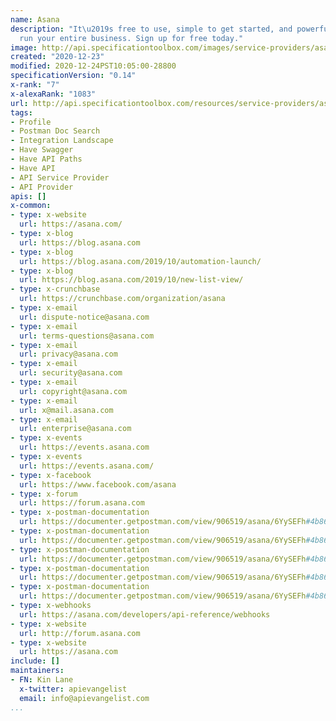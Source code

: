 ```yaml
---
name: Asana
description: "It\u2019s free to use, simple to get started, and powerful enough to
  run your entire business. Sign up for free today."
image: http://api.specificationtoolbox.com/images/service-providers/asana.jpg
created: "2020-12-23"
modified: 2020-12-24PST10:05:00-28800
specificationVersion: "0.14"
x-rank: "7"
x-alexaRank: "1083"
url: http://api.specificationtoolbox.com/resources/service-providers/asana/
tags:
- Profile
- Postman Doc Search
- Integration Landscape
- Have Swagger
- Have API Paths
- Have API
- API Service Provider
- API Provider
apis: []
x-common:
- type: x-website
  url: https://asana.com/
- type: x-blog
  url: https://blog.asana.com
- type: x-blog
  url: https://blog.asana.com/2019/10/automation-launch/
- type: x-blog
  url: https://blog.asana.com/2019/10/new-list-view/
- type: x-crunchbase
  url: https://crunchbase.com/organization/asana
- type: x-email
  url: dispute-notice@asana.com
- type: x-email
  url: terms-questions@asana.com
- type: x-email
  url: privacy@asana.com
- type: x-email
  url: security@asana.com
- type: x-email
  url: copyright@asana.com
- type: x-email
  url: x@mail.asana.com
- type: x-email
  url: enterprise@asana.com
- type: x-events
  url: https://events.asana.com
- type: x-events
  url: https://events.asana.com/
- type: x-facebook
  url: https://www.facebook.com/asana
- type: x-forum
  url: https://forum.asana.com
- type: x-postman-documentation
  url: https://documenter.getpostman.com/view/906519/asana/6YySEFh#4b863534-9e0c-9909-090d-f2f3a2601b82
- type: x-postman-documentation
  url: https://documenter.getpostman.com/view/906519/asana/6YySEFh#4b863534-9e0c-9909-090d-f2f3a2601b82\\\&quot
- type: x-postman-documentation
  url: https://documenter.getpostman.com/view/906519/asana/6YySEFh#4b863534-9e0c-9909-090d-f2f3a2601b82\&quot
- type: x-postman-documentation
  url: https://documenter.getpostman.com/view/906519/asana/6YySEFh#4b863534-9e0c-9909-090d-f2f3a2601b82\&quot
- type: x-postman-documentation
  url: https://documenter.getpostman.com/view/906519/asana/6YySEFh#4b863534-9e0c-9909-090d-f2f3a2601b82\&quot
- type: x-webhooks
  url: https://asana.com/developers/api-reference/webhooks
- type: x-website
  url: http://forum.asana.com
- type: x-website
  url: https://asana.com
include: []
maintainers:
- FN: Kin Lane
  x-twitter: apievangelist
  email: info@apievangelist.com
...
```

